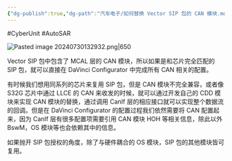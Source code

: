 ```yaml
---
{"dg-publish":true,"dg-path":"汽车电子/如何替换 Vector SIP 包的 CAN 模块.md","permalink":"/汽车电子/如何替换 Vector SIP 包的 CAN 模块/","created":"2024-07-11T16:11:06.000+08:00","updated":"2024-11-18T11:05:33.441+08:00"}
---
```


#CyberUnit #AutoSAR

![Pasted image 20240730132932.png|650](/img/user/0.Asset/resource/Pasted%20image%2020240730132932.png)

Vector SIP 包中包含了 MCAL 层的 CAN 模块，所以如果是和芯片完全匹配的 SIP 包，就可以直接在 DaVinci Configurator 中完成所有 CAN 相关的配置。

有时候我们想用同系列的芯片来复用 SIP 包，但是 CAN 模块不完全兼容，或者像 S32G 芯片中通过 LLCE 的 CAN 来收发的时候，就可以通过开发自己的 CDD 模块来实现 CAN 模块的替换，通过调用 CanIf 层的相应接口就可以实现整个数据流的回调。但是在 DaVinci Configurator 的配置过程我们依然需要将 CAN 配置起来，因为 CanIf 层有很多配置项需要引用 CAN 模块 HOH 等相关信息，除此以外 BswM，OS 模块等也会依赖其中的信息。

如果抛开 SIP 包授权的角度，除了与硬件耦合的 OS 模块，SIP 包的其他模块皆可复用。